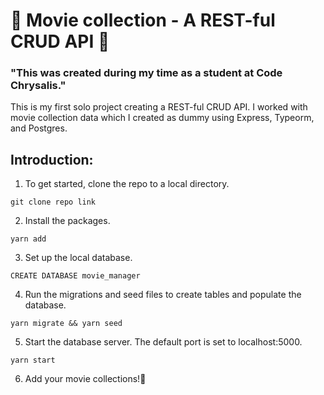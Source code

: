# 🎥 Movie collection - A REST-ful CRUD API 🎥

### "This was created during my time as a student at Code Chrysalis."

This is my first solo project creating a REST-ful CRUD API. I worked with movie collection data which I created as dummy using Express, Typeorm, and Postgres.


## Introduction:

1. To get started, clone the repo to a local directory.
```
git clone repo link 
```
2. Install the packages.
```
yarn add
``` 
3. Set up the local database.
```
CREATE DATABASE movie_manager
``` 
4. Run the migrations and seed files to create tables and populate the database.
```
yarn migrate && yarn seed
```
5. Start the database server. The default port is set to localhost:5000.
```
yarn start
```
6. Add your movie collections!🎥


